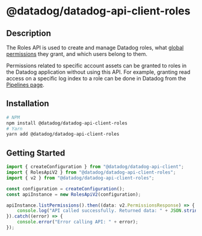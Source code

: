 # @datadog/datadog-api-client-roles

## Description

The Roles API is used to create and manage Datadog roles, what
[global permissions](https://docs.datadoghq.com/account_management/rbac/)
they grant, and which users belong to them.

Permissions related to specific account assets can be granted to roles
in the Datadog application without using this API. For example, granting
read access on a specific log index to a role can be done in Datadog from the
[Pipelines page](https://app.datadoghq.com/logs/pipelines).

## Installation

```sh
# NPM
npm install @datadog/datadog-api-client-roles
# Yarn
yarn add @datadog/datadog-api-client-roles
```

## Getting Started
```ts
import { createConfiguration } from "@datadog/datadog-api-client";
import { RolesApiV2 } from "@datadog/datadog-api-client-roles";
import { v2 } from "@datadog/datadog-api-client-roles";

const configuration = createConfiguration();
const apiInstance = new RolesApiV2(configuration);

apiInstance.listPermissions().then((data: v2.PermissionsResponse) => {
    console.log("API called successfully. Returned data: " + JSON.stringify(data));
}).catch((error) => {
    console.error("Error calling API: " + error);
});
```